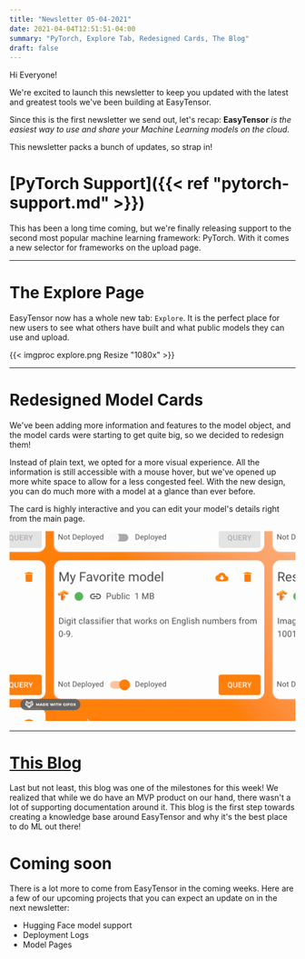 ```yaml
---
title: "Newsletter 05-04-2021"
date: 2021-04-04T12:51:51-04:00
summary: "PyTorch, Explore Tab, Redesigned Cards, The Blog"
draft: false
---
```


Hi Everyone!

We're excited to launch this newsletter to keep you updated with the latest and greatest tools we've been building at EasyTensor.

Since this is the first newsletter we send out, let's recap: **EasyTensor** _is the easiest way to use and share your Machine Learning models on the cloud_.

This newsletter packs a bunch of updates, so strap in!

# [PyTorch Support]({{< ref "pytorch-support.md" >}})

This has been a long time coming, but we're finally releasing support to the second most popular machine learning framework: PyTorch. With it comes a new selector for frameworks on the upload page.

---

# The Explore Page

EasyTensor now has a whole new tab: `Explore`. It is the perfect place for new users to see what others have built and what public models they can use and upload.

{{< imgproc explore.png Resize "1080x" >}}

---

# Redesigned Model Cards

We've been adding more information and features to the model object, and the model cards were starting to get quite big, so we decided to redesign them!

Instead of plain text, we opted for a more visual experience. All the information is still accessible with a mouse hover, but we've opened up more white space to allow for a less congested feel. With the new design, you can do much more with a model at a glance than ever before.

The card is highly interactive and you can edit your model's details right from the main page.

![Model Card](model_card_resized.gif)

---

# [This Blog](https://blog.easytensor.com)

Last but not least, this blog was one of the milestones for this week! We realized that while we do have an MVP product on our hand, there wasn't a lot of supporting documentation around it. This blog is the first step towards creating a knowledge base around EasyTensor and why it's the best place to do ML out there!

# Coming soon

There is a lot more to come from EasyTensor in the coming weeks. Here are a few of our upcoming projects that you can expect an update on in the next newsletter:

- Hugging Face model support
- Deployment Logs
- Model Pages
